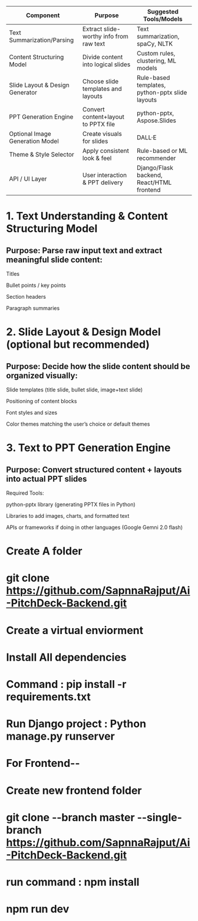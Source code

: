 | Component                       | Purpose                                 | Suggested Tools/Models                          |
| ------------------------------- | --------------------------------------- | ----------------------------------------------- |
| Text Summarization/Parsing      | Extract slide-worthy info from raw text | Text summarization, spaCy, NLTK                 |
| Content Structuring Model       | Divide content into logical slides      | Custom rules, clustering, ML models             |
| Slide Layout & Design Generator | Choose slide templates and layouts      | Rule-based templates, python-pptx slide layouts |
| PPT Generation Engine           | Convert content+layout to PPTX file     | python-pptx, Aspose.Slides                      |
| Optional Image Generation Model | Create visuals for slides               | DALL·E                                          |
| Theme & Style Selector          | Apply consistent look & feel            | Rule-based or ML recommender                    |
| API / UI Layer                  | User interaction & PPT delivery         | Django/Flask backend, React/HTML frontend       |


# 1. Text Understanding & Content Structuring Model
## Purpose: Parse raw input text and extract meaningful slide content:

Titles

Bullet points / key points

Section headers

Paragraph summaries



# 2. Slide Layout & Design Model (optional but recommended)
## Purpose: Decide how the slide content should be organized visually:

Slide templates (title slide, bullet slide, image+text slide)

Positioning of content blocks

Font styles and sizes

Color themes matching the user’s choice or default themes


# 3. Text to PPT Generation Engine
## Purpose: Convert structured content + layouts into actual PPT slides

Required Tools:

python-pptx library (generating PPTX files in Python)

Libraries to add images, charts, and formatted text

APIs or frameworks if doing in other languages (Google Gemni 2.0 flash)





# Create A folder 

# git clone https://github.com/SapnnaRajput/Ai-PitchDeck-Backend.git

# Create a virtual enviorment 

# Install All dependencies 

# Command : pip install -r requirements.txt

# Run Django project  : Python manage.py runserver

# For Frontend--

# Create new frontend folder 

# git clone --branch master --single-branch https://github.com/SapnnaRajput/Ai-PitchDeck-Backend.git

# run command :  npm install 

# npm run dev